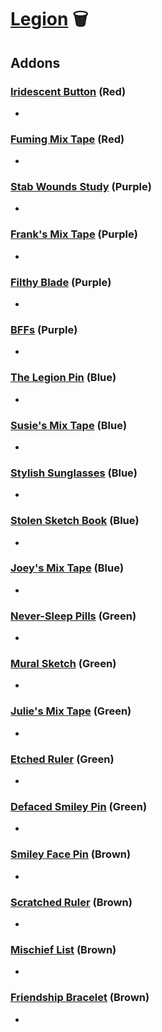 # [Legion](<https://deadbydaylight.wiki.gg/wiki/Frank,_Julie,_Susie,_Joey>) 🗑️

## Addons

### [Iridescent Button](<https://deadbydaylight.wiki.gg/wiki/Iridescent_Button>) (Red)

-


### [Fuming Mix Tape](<https://deadbydaylight.wiki.gg/wiki/Fuming_Mix_Tape>) (Red)

-


### [Stab Wounds Study](<https://deadbydaylight.wiki.gg/wiki/Stab_Wounds_Study>) (Purple)

-


### [Frank's Mix Tape](<https://deadbydaylight.wiki.gg/wiki/Frank%27s_Mix_Tape>) (Purple)

-


### [Filthy Blade](<https://deadbydaylight.wiki.gg/wiki/Filthy_Blade>) (Purple)

-


### [BFFs](<https://deadbydaylight.wiki.gg/wiki/BFFs>) (Purple)

-


### [The Legion Pin](<https://deadbydaylight.wiki.gg/wiki/The_Legion_Pin>) (Blue)

-


### [Susie's Mix Tape](<https://deadbydaylight.wiki.gg/wiki/Susie%27s_Mix_Tape>) (Blue)

-


### [Stylish Sunglasses](<https://deadbydaylight.wiki.gg/wiki/Stylish_Sunglasses>) (Blue)

-


### [Stolen Sketch Book](<https://deadbydaylight.wiki.gg/wiki/Stolen_Sketch_Book>) (Blue)

-


### [Joey's Mix Tape](<https://deadbydaylight.wiki.gg/wiki/Joey%27s_Mix_Tape>) (Blue)

-


### [Never-Sleep Pills](<https://deadbydaylight.wiki.gg/wiki/Never-Sleep_Pills>) (Green)

-


### [Mural Sketch](<https://deadbydaylight.wiki.gg/wiki/Mural_Sketch>) (Green)

-


### [Julie's Mix Tape](<https://deadbydaylight.wiki.gg/wiki/Julie%27s_Mix_Tape>) (Green)

-


### [Etched Ruler](<https://deadbydaylight.wiki.gg/wiki/Etched_Ruler>) (Green)

-


### [Defaced Smiley Pin](<https://deadbydaylight.wiki.gg/wiki/Defaced_Smiley_Pin>) (Green)

-


### [Smiley Face Pin](<https://deadbydaylight.wiki.gg/wiki/Smiley_Face_Pin>) (Brown)

-


### [Scratched Ruler](<https://deadbydaylight.wiki.gg/wiki/Scratched_Ruler>) (Brown)

-


### [Mischief List](<https://deadbydaylight.wiki.gg/wiki/Mischief_List>) (Brown)

-


### [Friendship Bracelet](<https://deadbydaylight.wiki.gg/wiki/Friendship_Bracelet>) (Brown)

-
